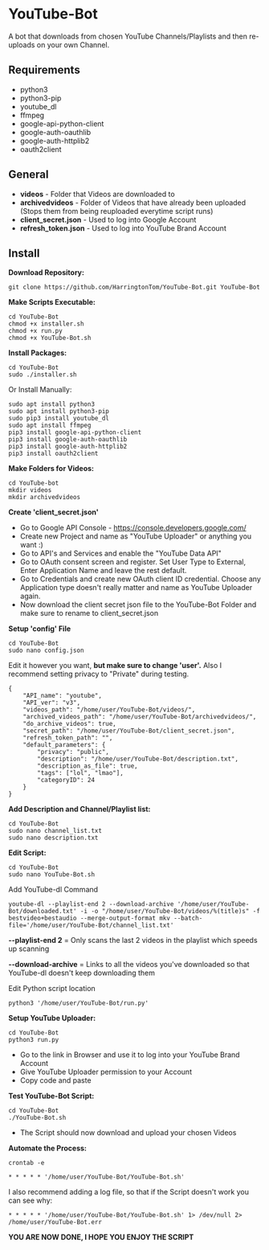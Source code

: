 # YouTube-Bot
A bot that downloads from chosen YouTube Channels/Playlists and then re-uploads on your own Channel. 

Requirements
------------
- python3
- python3-pip
- youtube_dl
- ffmpeg
- google-api-python-client
- google-auth-oauthlib 
- google-auth-httplib2
- oauth2client

General
------------
- **videos** - Folder that Videos are downloaded to
- **archivedvideos** - Folder of Videos that have already been uploaded (Stops them from being reuploaded everytime script runs)
- **client_secret.json** - Used to log into Google Account 
- **refresh_token.json** - Used to log into YouTube Brand Account

Install
------------
**Download Repository:**

    git clone https://github.com/HarringtonTom/YouTube-Bot.git YouTube-Bot

**Make Scripts Executable:** 

    cd YouTube-Bot
    chmod +x installer.sh
    chmod +x run.py
    chmod +x YouTube-Bot.sh

**Install Packages:** 

    cd YouTube-Bot
    sudo ./installer.sh

Or Install Manually: 
    
    sudo apt install python3
    sudo apt install python3-pip
    sudo pip3 install youtube_dl
    sudo apt install ffmpeg
    pip3 install google-api-python-client
    pip3 install google-auth-oauthlib 
    pip3 install google-auth-httplib2
    pip3 install oauth2client

**Make Folders for Videos:** 

    cd YouTube-bot
    mkdir videos
    mkdir archivedvideos

**Create 'client_secret.json'** 

- Go to Google API Console - https://console.developers.google.com/
- Create new Project and name as "YouTube Uploader" or anything you want :) 
- Go to API's and Services and enable the "YouTube Data API" 
- Go to OAuth consent screen and register. Set User Type to External, Enter Application Name and leave the rest default. 
- Go to Credentials and create new OAuth client ID credential. Choose any Application type doesn't really matter and name as YouTube Uploader again. 
- Now download the client secret json file to the YouTube-Bot Folder and make sure to rename to client_secret.json

**Setup 'config' File**

    cd YouTube-Bot
    sudo nano config.json

Edit it however you want, **but make sure to change 'user'.** Also I recommend setting privacy to "Private" during testing.  

    {
        "API_name": "youtube",
        "API_ver": "v3",
        "videos_path": "/home/user/YouTube-Bot/videos/",
        "archived_videos_path": "/home/user/YouTube-Bot/archivedvideos/",
        "do_archive_videos": true,
        "secret_path": "/home/user/YouTube-Bot/client_secret.json",
        "refresh_token_path": "",
        "default_parameters": {
            "privacy": "public",
            "description": "/home/user/YouTube-Bot/description.txt",
            "description_as_file": true,
            "tags": ["lol", "lmao"],
            "categoryID": 24
        }
    }

**Add Description and Channel/Playlist list:** 

    cd YouTube-Bot
    sudo nano channel_list.txt
    sudo nano description.txt
    
**Edit Script:** 

    cd YouTube-Bot
    sudo nano YouTube-Bot.sh

Add YouTube-dl Command

    youtube-dl --playlist-end 2 --download-archive '/home/user/YouTube-Bot/downloaded.txt' -i -o "/home/user/YouTube-Bot/videos/%(title)s" -f bestvideo+bestaudio --merge-output-format mkv --batch-file='/home/user/YouTube-Bot/channel_list.txt'
    
   **--playlist-end 2** = Only scans the last 2 videos in the playlist which speeds up scanning
   
   **--download-archive** = Links to all the videos you've downloaded so that YouTube-dl doesn't keep downloading them

Edit Python script location

    python3 '/home/user/YouTube-Bot/run.py'

**Setup YouTube Uploader:** 

    cd YouTube-Bot
    python3 run.py
 
 - Go to the link in Browser and use it to log into your YouTube Brand Account 
 - Give YouTube Uploader permission to your Account
 - Copy code and paste

**Test YouTube-Bot Script:** 

    cd YouTube-Bot
    ./YouTube-Bot.sh

 - The Script should now download and upload your chosen Videos

**Automate the Process:** 
   
    crontab -e
    
    * * * * * '/home/user/YouTube-Bot/YouTube-Bot.sh'

I also recommend adding a log file, so that if the Script doesn't work you can see why: 

    * * * * * '/home/user/YouTube-Bot/YouTube-Bot.sh' 1> /dev/null 2> /home/user/YouTube-Bot.err

**YOU ARE NOW DONE, I HOPE YOU ENJOY THE SCRIPT**
